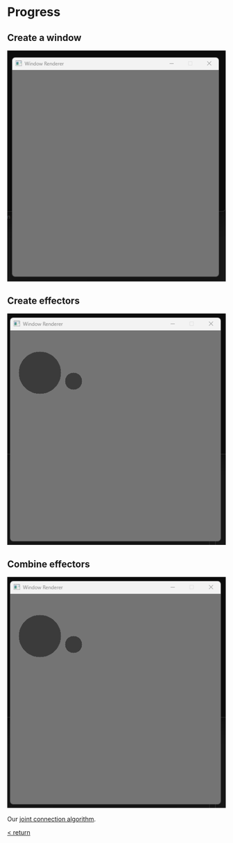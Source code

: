 <h1>Progress</h1>

 <h2>Create a window</h2>

 ![Image](../images/CreateAWindow.png)

 <h2>Create effectors</h2>

 ![Image](../images/CreateEffectors.png)

 <h2>Combine effectors</h2>

 ![Image](../images/CreateEffectors.png)

 Our [joint connection algorithm](https://www.desmos.com/calculator/0kshfzuegl).

 [< return](../README.md)